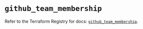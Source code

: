 # `github_team_membership`

Refer to the Terraform Registry for docs: [`github_team_membership`](https://registry.terraform.io/providers/integrations/github/6.2.3/docs/resources/team_membership).
